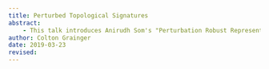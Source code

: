 ```yaml
---
title: Perturbed Topological Signatures
abstract: 
    - This talk introduces Anirudh Som's "Perturbation Robust Representations of Topological Persistence Diagrams" (ECCV 2018). Som's main contribution is to represent persistence diagrams as points on the Grassmann manifold---called "perturbed topological signatures". These signatures are desirable for computer vision tasks, because metrics defined on the Grassmannian are computationally less complex than distances defined on the space of persistence diagrams.
author: Colton Grainger
date: 2019-03-23
revised:
---
```




